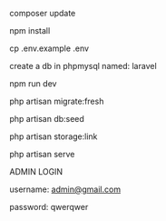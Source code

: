composer update

npm install

cp .env.example .env

create a db in phpmysql named: laravel

npm run dev

php artisan migrate:fresh

php artisan db:seed

php artisan storage:link

php artisan serve


ADMIN LOGIN

username: admin@gmail.com

password: qwerqwer